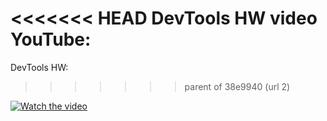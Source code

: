 <<<<<<< HEAD
DevTools HW video YouTube: 
=======
DevTools HW: 
>>>>>>> parent of 38e9940 (url 2)

[![Watch the video](https://i9.ytimg.com/vi/xuy0wTCIzkI/mq1.jpg?sqp=COTM_IoG&rs=AOn4CLD8PR37EYFBKhdyTgry91Uq0YHhww)](https://youtu.be/xuy0wTCIzkI)

